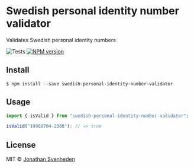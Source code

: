 # Swedish personal identity number validator

Validates Swedish personal identity numbers

![Tests][tests-badge]
[![NPM version][npm-image]][npm-url]

## Install

```
$ npm install --save swedish-personal-identity-number-validator
```

## Usage

```js
import { isValid } from "swedish-personal-identity-number-validator";

isValid("19900704-2386"); // => true
```

## License

MIT © [Jonathan Svenheden](https://github.com/svenheden)

[npm-url]: https://npmjs.org/package/swedish-personal-identity-number-validator
[npm-image]: https://badge.fury.io/js/swedish-personal-identity-number-validator.svg
[tests-badge]: https://github.com/svenheden/swedish-personal-identity-number-validator/workflows/Tests/badge.svg
